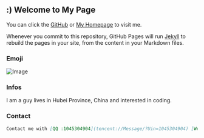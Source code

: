 ## :) Welcome to My Page 

You can click the [GitHub](https://github.com/yin89/) or [My Homepage](https://tamade.top) to visit me.

Whenever you commit to this repository, GitHub Pages will run [Jekyll](https://jekyllrb.com/) to rebuild the pages in your site, from the content in your Markdown files.

### Emoji

![Image](https://i.ibb.co/yRyCX7L/5540e3f50d87832b.gif)

### Infos

I am a guy lives in Hubei Province, China and interested in coding.

### Contact

```markdown
Contact me with [QQ :1045304904](tencent://Message/?Uin=1045304904) [WeChat also] and nice to meet you.
```
